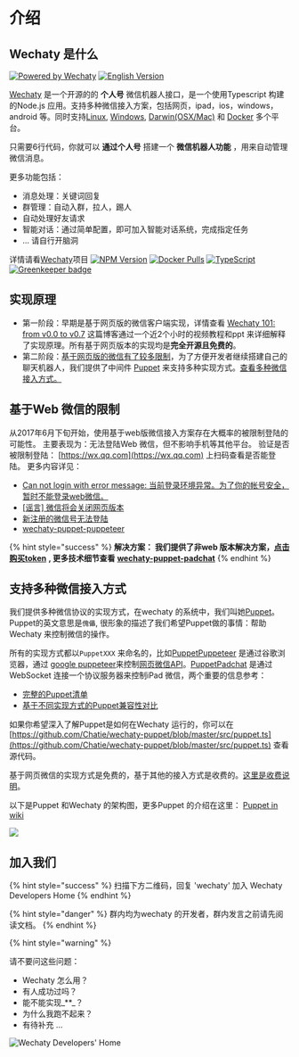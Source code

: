 # 介绍

## Wechaty 是什么  <a id="intro"></a>

[![Powered by Wechaty](https://img.shields.io/badge/Powered%20By-Wechaty-blue.svg)](https://github.com/chatie/wechaty) [![English Version](https://img.shields.io/badge/-English%20Version-blue.svg)](https://docs.chatie.io/wechaty/)

[Wechaty](https://github.com/Chatie/wechaty/) 是一个开源的的 **个人号** 微信机器人接口，是一个使用Typescript 构建的Node.js 应用。支持多种微信接入方案，包括网页，ipad，ios，windows， android 等。同时支持[Linux](https://travis-ci.com/chatie/wechaty), [Windows](https://ci.appveyor.com/project/chatie/wechaty), [Darwin\(OSX/Mac\)](https://travis-ci.com/chatie/wechaty) 和 [Docker](https://app.shippable.com/github/Chatie/wechaty) 多个平台。

只需要6行代码，你就可以 **通过个人号** 搭建一个 **微信机器人功能** ，用来自动管理微信消息。

更多功能包括：

* 消息处理：关键词回复
* 群管理：自动入群，拉人，踢人
* 自动处理好友请求
* 智能对话：通过简单配置，即可加入智能对话系统，完成指定任务
* ... 请自行开脑洞

详情请看[Wechaty](https://github.com/chatie/wechaty)项目 [![NPM Version](https://badge.fury.io/js/wechaty.svg)](https://badge.fury.io/js/wechaty) [![Docker Pulls](https://img.shields.io/docker/pulls/zixia/wechaty.svg?maxAge=2592000)](https://hub.docker.com/r/zixia/wechaty/) [![TypeScript](https://img.shields.io/badge/<%2F>-TypeScript-blue.svg)](https://www.typescriptlang.org/) [![Greenkeeper badge](https://badges.greenkeeper.io/Chatie/wechaty.svg)](https://greenkeeper.io/)

## 实现原理  <a id="web-limit"></a>

* 第一阶段：早期是基于网页版的微信客户端实现，详情查看 [Wechaty 101: from v0.0 to v0.7](https://blog.chatie.io/wechaty-101-presentation/) 这篇博客通过一个近2个小时的视频教程和ppt 来详细解释了实现原理。所有基于网页版本的实现均是**完全开源且免费的**。
* 第二阶段：[基于网页版的微信有了较多限制](./#web-limit-1)，为了方便开发者继续搭建自己的聊天机器人，我们提供了中间件 [Puppet](puppet.md) 来支持多种实现方式。[查看多种微信接入方式。](./#multi-protocal)

## 基于Web 微信的限制  <a id="web-limit"></a>

从2017年6月下旬开始，使用基于web版微信接入方案存在大概率的被限制登陆的可能性。 主要表现为：无法登陆Web 微信，但不影响手机等其他平台。 验证是否被限制登陆： [https://wx.qq.com](https://wx.qq.com) 上扫码查看是否能登陆。 更多内容详见：

* [Can not login with error message: 当前登录环境异常。为了你的帐号安全，暂时不能登录web微信。](https://github.com/Chatie/wechaty/issues/603)
* [\[谣言\] 微信将会关闭网页版本](https://github.com/Chatie/wechaty/issues/990)
* [新注册的微信号无法登陆](https://github.com/Chatie/wechaty/issues/872)
* [wechaty-puppet-puppeteer](https://github.com/chatie/wechaty-puppet-puppeteer)

{% hint style="success" %}
**解决方案： 我们提供了非web 版本解决方案，**[**点击购买token**](https://github.com/lijiarui/wechaty-puppet-padchat/wiki/购买token) **, 更多技术细节查看** [**wechaty-puppet-padchat**](https://github.com/lijiarui/wechaty-puppet-padchat)
{% endhint %}

## 支持多种微信接入方式  <a id="multi-protocal"></a>

我们提供多种微信协议的实现方式，在wechaty 的系统中，我们叫她[Puppet](https://github.com/Chatie/wechaty/wiki/Puppet)。Puppet的英文意思是`傀儡`, 很形象的描述了我们希望Puppet做的事情：帮助 Wechaty 来控制微信的操作。

所有的实现方式都以`PuppetXXX` 来命名的，比如[PuppetPuppeteer](https://github.com/Chatie/wechaty-puppet-puppeteer) 是通过谷歌浏览器，通过 [google puppeteer](https://github.com/GoogleChrome/puppeteer)来控制[网页微信API](https://wx.qq.com)。[PuppetPadchat](https://github.com/lijiarui/wechaty-puppet-padchat) 是通过WebSocket 连接一个协议服务器来控制iPad 微信，两个重要的信息参考：

* [完整的Puppet清单](puppet.md#puppet-list)
* [基于不同实现方式的Puppet兼容性对比](puppet.md#puppet-compatibility)

如果你希望深入了解Puppet是如何在Wechaty 运行的，你可以在[https://github.com/Chatie/wechaty-puppet/blob/master/src/puppet.ts](https://github.com/Chatie/wechaty-puppet/blob/master/src/puppet.ts) 查看源代码。

基于网页微信的实现方式是免费的，基于其他的接入方式是收费的。[这里是收费说明](https://github.com/lijiarui/wechaty-puppet-padchat/wiki/购买token)。

以下是Puppet 和Wechaty 的架构图，更多Puppet 的介绍在这里： [Puppet in wiki](https://github.com/Chatie/wechaty-puppet/wiki)

![](https://github.com/Chatie/wechaty/wiki/image/abstract-info.png)

## 加入我们  <a id="join-us"></a>

{% hint style="success" %}
扫描下方二维码，回复 'wechaty' 加入 Wechaty Developers Home
{% endhint %}

{% hint style="danger" %}
群内均为wechaty 的开发者，群内发言之前请先阅读文档。
{% endhint %}

{% hint style="warning" %}

请不要问这些问题：

* Wechaty 怎么用？
* 有人成功过吗？
* 能不能实现_\*\*_？
* 为什么我跑不起来？
* 有待补充 …

![Wechaty Developers&apos; Home](https://chatie.io/wechaty-getting-started/bot-qr-code.png)

